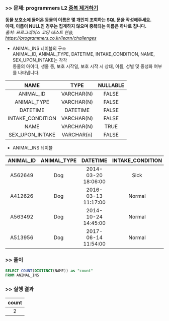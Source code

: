 ### >> 문제: programmers L2 [중복 제거하기](https://programmers.co.kr/learn/courses/30/lessons/59408)
**동물 보호소에 들어온 동물의 이름은 몇 개인지 조회하는 SQL 문을 작성해주세요.  
이때, 이름이 NULL인 경우는 집계하지 않으며 중복되는 이름은 하나로 칩니다.**   
*출처: 프로그래머스 코딩 테스트 연습, https://programmers.co.kr/learn/challenges*   

* ANIMAL_INS 테이블의 구조  
ANIMAL_ID, ANIMAL_TYPE, DATETIME, INTAKE_CONDITION, NAME, SEX_UPON_INTAKE는 각각  
동물의 아이디, 생물 종, 보호 시작일, 보호 시작 시 상태, 이름, 성별 및 중성화 여부를 나타냅니다.  

|NAME|TYPE|NULLABLE|
|:---:|:---:|:---:|
|ANIMAL_ID|VARCHAR(N)|FALSE| 
|ANIMAL_TYPE|VARCHAR(N)|FALSE|
|DATETIME|DATETIME|FALSE|
|INTAKE_CONDITION|VARCHAR(N)|FALSE|
|NAME|VARCHAR(N)|TRUE|
|SEX_UPON_INTAKE|VARCHAR(n)|FALSE|

* ANIMAL_INS 테이블

|ANIMAL_ID|ANIMAL_TYPE|DATETIME|INTAKE_CONDITION|NAME|SEX_UPON_INTAKE|
|:-:|:-:|:-:|:-:|:-:|:-:|
|A562649|Dog|2014-03-20 18:06:00|Sick|NULL|Spayed|Female|
|A412626|Dog|2016-03-13 11:17:00|Normal|*Sam|Neutered|Male|
|A563492|Dog|2014-10-24 14:45:00|Normal|*Sam|Neutered|Male|
|A513956|Dog|2017-06-14 11:54:00|Normal|*Sweetie|Spayed|Female|

### >> 풀이
```sql
SELECT COUNT(DISTINCT(NAME)) as "count"
FROM ANIMAL_INS
```

### >> 실행 결과
|count|
|:-:|
|2|

